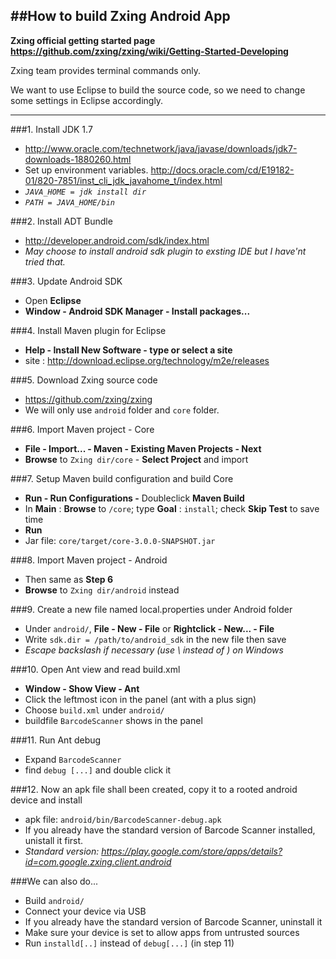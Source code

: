 ##How to build Zxing Android App
---
**Zxing official getting started page <https://github.com/zxing/zxing/wiki/Getting-Started-Developing>**

Zxing team provides terminal commands only.

We want to use Eclipse to build the source code, so we need to change some settings in Eclipse accordingly.

---
###1. Install JDK 1.7
* <http://www.oracle.com/technetwork/java/javase/downloads/jdk7-downloads-1880260.html>
* Set up environment variables. <http://docs.oracle.com/cd/E19182-01/820-7851/inst_cli_jdk_javahome_t/index.html>
* *`JAVA_HOME = jdk install dir`*
* *`PATH = JAVA_HOME/bin`*


###2. Install ADT Bundle
* <http://developer.android.com/sdk/index.html>
* *May choose to install android sdk plugin to exsting IDE but I have'nt tried that.*

###3. Update Android SDK
* Open **Eclipse**
* **Window - Android SDK Manager - Install packages...**

###4. Install Maven plugin for Eclipse
* **Help - Install New Software - type or select a site**
* site : <http://download.eclipse.org/technology/m2e/releases>

###5. Download Zxing source code
* <https://github.com/zxing/zxing>
* We will only use `android` folder and `core` folder.

###6. Import Maven project - Core
* **File - Import... - Maven - Existing Maven Projects - Next**
* **Browse** to `Zxing dir/core` - **Select Project** and import

###7. Setup Maven build configuration and build Core
* **Run - Run Configurations -** Doubleclick **Maven Build**
* In **Main** : **Browse** to `/core`; type **Goal** : `install`; check **Skip Test** to save time
* **Run**
* Jar file: `core/target/core-3.0.0-SNAPSHOT.jar`

###8. Import Maven project - Android
* Then same as **Step 6**
* **Browse** to `Zxing dir/android` instead

###9. Create a new file named local.properties under Android folder
* Under `android/`, **File - New - File** or **Rightclick - New... - File**
* Write `sdk.dir = /path/to/android_sdk` in the new file then save
* *Escape backslash if necessary (use \\ instead of \) on Windows*

###10. Open Ant view and read build.xml
* **Window - Show View - Ant**
* Click the leftmost icon in the panel (ant with a plus sign)
* Choose `build.xml` under `android/`
* buildfile `BarcodeScanner` shows in the panel

###11. Run Ant debug
* Expand `BarcodeScanner`
* find `debug [...]` and double click it

###12. Now an apk file shall been created, copy it to a rooted android device and install
* apk file: `android/bin/BarcodeScanner-debug.apk`
* If you already have the standard version of Barcode Scanner installed, unistall it first.
* *Standard version: <https://play.google.com/store/apps/details?id=com.google.zxing.client.android>*

###We can also do...
* Build `android/`
* Connect your device via USB
* If you already have the standard version of Barcode Scanner, uninstall it
* Make sure your device is set to allow apps from untrusted sources
* Run `installd[..]` instead of `debug[...]` (in step 11)
